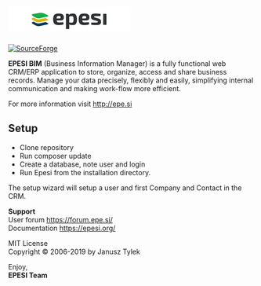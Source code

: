 ![Epesi Logo](/images/logo.png)
=
[![SourceForge](https://img.shields.io/sourceforge/dt/epesi.svg)](https://sourceforge.net/projects/epesi)

<b>EPESI BIM</b> (Business Information Manager) is a fully functional web CRM/ERP application to store, organize, access and share business records. Manage your data precisely, flexibly and easily, simplifying internal communication and making work-flow more efficient.

For more information visit http://epe.si

## Setup

- Clone repository
- Run composer update
- Create a database, note user and login
- Run Epesi from the installation directory.

The setup wizard will setup a user and first Company and Contact in the CRM.

<b>Support</b><br />
User forum https://forum.epe.si/<br />
Documentation https://epesi.org/<br />

MIT License<br />
Copyright &copy; 2006-2019 by Janusz Tylek<br />

Enjoy,  
<b>EPESI Team</b>
